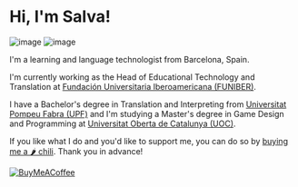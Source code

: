 # Hi, I'm Salva!

![image](https://img.shields.io/badge/PHP-777BB4?style=for-the-badge&logo=php&logoColor=white)
![image](https://img.shields.io/badge/C%23-239120?style=for-the-badge&logo=c-sharp&logoColor=white)

I'm a learning and language technologist from Barcelona, Spain.

I'm currently working as the Head of Educational Technology and Translation at [Fundación Universitaria Iberoamericana (FUNIBER)](https://github.com/funiber-edtech).

I have a Bachelor's degree in Translation and Interpreting from [Universitat Pompeu Fabra (UPF)](https://www.upf.edu/) and I'm studying a Master's degree in Game Design and Programming at [Universitat Oberta de Catalunya (UOC)](https://www.uoc.edu/).

If you like what I do and you'd like to support me, you can do so by [buying me a 🌶️ chili](https://www.buymeacoffee.com/ragart). Thank you in advance!

[![BuyMeACoffee](https://img.shields.io/badge/Buy%20Me%20a%20Chili-ffdd00?style=for-the-badge&logo=buy-me-a-coffee&logoColor=black)](https://www.buymeacoffee.com/ragart)